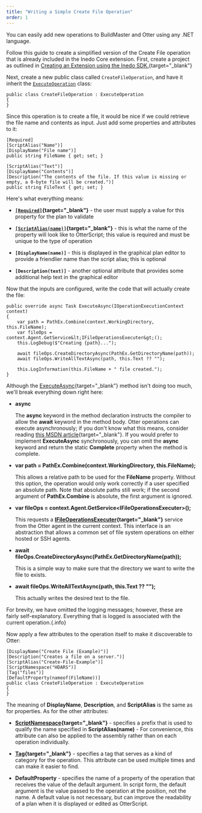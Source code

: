 ```yaml
---
title: "Writing a Simple Create File Operation"
order: 1
---
```


You can easily add new operations to BuildMaster and Otter using any .NET language.

Follow this guide to create a simplified version of the Create File operation that is already included in the Inedo Core extension. First, create a project as outlined in [Creating an Extension using the Inedo SDK.](/docs/inedosdk/extending-inedo-tools-using-the-sdk/inedosdk-extending-creating){target="_blank"}

Next, create a new public class called `CreateFileOperation`, and have it inherit
the [`ExecuteOperation`](https://inedo.com/support/sdk-reference/inedosdk/Inedo.Extensibility.Operations/ExecutingOperation) class:

```
public class CreateFileOperation : ExecuteOperation
{
}
```
Since this operation is to create a file, it would be nice if we could retrieve the file name and contents as input. Just add some properties and attributes to it:

```
[Required]
[ScriptAlias("Name")]
[DisplayName("File name")]
public string FileName { get; set; }

[ScriptAlias("Text")]
[DisplayName("Contents")]
[Description("The contents of the file. If this value is missing or empty, a 0-byte file will be created.")]
public string FileText { get; set; }
```

Here's what everything means:

- **[`[Required]`](https://inedo.com/support/sdk-reference/inedosdk/Inedo.Documentation/RequiredAttribute?_ga=2.123493259.181855247.1615161210-1123661591.1611720787){target="_blank"}** - the user must supply a value for this property for the plan to validate

- **[`[ScriptAlias(name)]`](https://sdkdocs.inedo.com/sdk/inedosdk/inedo.extensibility/scriptaliasattribute?_ga=2.90518426.181855247.1615161210-1123661591.1611720787){target="_blank"}** - this is what the name of the property will look like to OtterScript; this value is required and must be unique to the type of operation
- **`[DisplayName(name)]`** - this is displayed in the graphical plan editor to provide a friendlier name than the script alias; this is optional
- **`[Description(text)]`** - another optional attribute that provides some additional help text in the graphical editor

Now that the inputs are configured, write the code that will actually create the file:

```
public override async Task ExecuteAsync(IOperationExecutionContext context)
{
	var path = PathEx.Combine(context.WorkingDirectory, this.FileName);
	var fileOps = context.Agent.GetService&lt;IFileOperationsExecuter&gt;();
	this.LogDebug($"Creating {path}...");

	await fileOps.CreateDirectoryAsync(PathEx.GetDirectoryName(path));
	await fileOps.WriteAllTextAsync(path, this.Text ?? "");

	this.LogInformation(this.FileName + " file created.");
}
```

Although the [ExecuteAsync](https://sdkdocs.inedo.com/sdk/inedosdk/inedo.extensibility.operations/executeoperation/executeasync(ioperationexecutioncontext)?_ga=2.74412050.181855247.1615161210-1123661591.1611720787){target="_blank"} method isn't doing too much, we'll break everything down right here:

- **async**

   The **async** keyword in the method declaration instructs the compiler to allow the **await** keyword in the method body. Otter operations can execute asynchronously; if you don't know what this means, consider reading [this MSDN article](https://msdn.microsoft.com/en-us/library/hh191443.aspx){target="_blank"}. If you would prefer to implement **ExecuteAsync** synchronously, you can omit the **async** keyword and return the static **Complete** property when the method is complete.
   <br>
   
- **var path = PathEx.Combine(context.WorkingDirectory, this.FileName);**

   This allows a relative path to be used for the **FileName** property. Without this option, the operation would only work correctly if a user specified an absolute path. Note that absolute paths still work; if the second argument of **PathEx.Combine** is absolute, the first argument is ignored.
   <br>
   
- **var fileOps = context.Agent.GetService&lt;IFileOperationsExecuter&gt;();**

   This requests a **[IFileOperationsExecuter](https://inedo.com/support/sdk-reference/inedosdk/Inedo.Agents/IFileOperationsExecuter){target="_blank"}** service from the Otter agent in the current context. This interface is an abstraction that allows a common set of file system operations on either hosted or SSH agents.
   <br>
   
- **await fileOps.CreateDirectoryAsync(PathEx.GetDirectoryName(path));**

   This is a simple way to make sure that the directory we want to write the file to exists.
   <br>
   
- **await fileOps.WriteAllTextAsync(path, this.Text ?? "");**

   This actually writes the desired text to the file.

For brevity, we have omitted the logging messages; however, these are fairly self-explanatory. Everything that is logged is associated with the current operation.{.info}

Now apply a few attributes to the operation itself to make it discoverable to Otter:

```
[DisplayName("Create File (Example)")]
[Description("Creates a file on a server.")]
[ScriptAlias("Create-File-Example")]
[ScriptNamespace("HDARS")]
[Tag("files")]
[DefaultProperty(nameof(FileName))]
public class CreateFileOperation : ExecuteOperation
{
}
```

The meaning of **DisplayName**, **Description**, and **ScriptAlias** is the same as for properties. As for the other attributes:


- **[ScriptNamespace](https://inedo.com/support/sdk-reference/inedosdk/Inedo.Extensibility/ScriptNamespaceAttribute){target="_blank"}** - specifies a prefix that is used to qualify the
name specified in **ScriptAlias(name)** - For convenience, this attribute
can also be applied to the assembly rather than on each operation individually.

- **[Tag](https://inedo.com/support/sdk-reference/inedosdk/Inedo.Documentation/TagAttribute){target="_blank"}** - specifies a tag that serves as a kind of category for the operation. This attribute can be used multiple times and can make it easier to find.

- **DefaultProperty** - specifies the name of a property of the operation that receives the value of the default argument. In script form, the default argument is the value passed to the operation at the position, not the name. A default value is not necessary, but can improve the readability of a plan when it is displayed or edited as OtterScript.